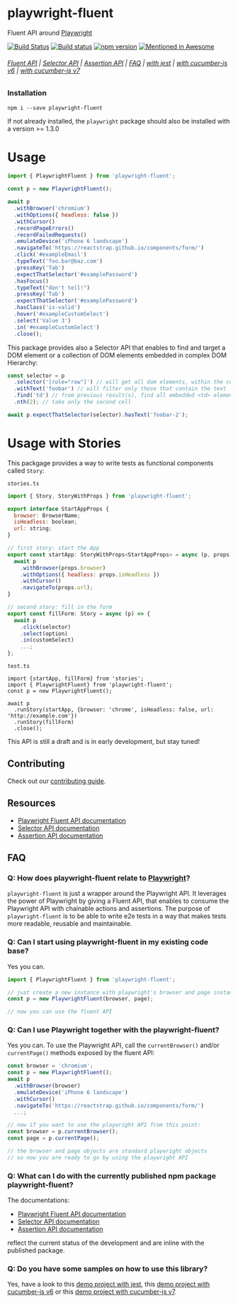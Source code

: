 # playwright-fluent

Fluent API around [Playwright](https://github.com/microsoft/playwright)

[![Build Status](https://travis-ci.org/hdorgeval/playwright-fluent.svg?branch=master)](https://travis-ci.org/hdorgeval/playwright-fluent)
[![Build status](https://ci.appveyor.com/api/projects/status/5gtetagv1onhhn7l?svg=true)](https://ci.appveyor.com/project/hdorgeval/playwright-fluent)
[![npm version](https://img.shields.io/npm/v/playwright-fluent.svg)](https://www.npmjs.com/package/playwright-fluent)
[![Mentioned in Awesome](https://awesome.re/mentioned-badge.svg)](https://awesome.re)

###### [Fluent API](/docs/playwright-fluent.api.md) | [Selector API](/docs/selector.api.md) | [Assertion API](/docs/assertion.api.md) | [FAQ](#faq) | [with jest](https://github.com/hdorgeval/playwright-fluent-ts-jest-starter#playwright-fluent-ts-jest-starter) | [with cucumber-js v6](https://github.com/hdorgeval/playwright-fluent-ts-cucumber6-starter) | [with cucumber-js v7](https://github.com/hdorgeval/playwright-fluent-ts-cucumber7-starter)

### Installation

```
npm i --save playwright-fluent
```

If not already installed, the `playwright` package should also be installed with a version >= 1.3.0

# Usage

```js
import { PlaywrightFluent } from 'playwright-fluent';

const p = new PlaywrightFluent();

await p
  .withBrowser('chromium')
  .withOptions({ headless: false })
  .withCursor()
  .recordPageErrors()
  .recordFailedRequests()
  .emulateDevice('iPhone 6 landscape')
  .navigateTo('https://reactstrap.github.io/components/form/')
  .click('#exampleEmail')
  .typeText('foo.bar@baz.com')
  .pressKey('Tab')
  .expectThatSelector('#examplePassword')
  .hasFocus()
  .typeText("don't tell!")
  .pressKey('Tab')
  .expectThatSelector('#examplePassword')
  .hasClass('is-valid')
  .hover('#exampleCustomSelect')
  .select('Value 3')
  .in('#exampleCustomSelect')
  .close();
```

This package provides also a Selector API that enables to find and target a DOM element or a collection of DOM elements embedded in complex DOM Hierarchy:

```js
const selector = p
  .selector('[role="row"]') // will get all dom elements, within the current page, with the attribute role="row"
  .withText('foobar') // will filter only those that contain the text 'foobar'
  .find('td') // from previous result(s), find all embedded <td> elements
  .nth(2); // take only the second cell

await p.expectThatSelector(selector).hasText('foobar-2');
```

# Usage with Stories

This packgage provides a way to write tests as functional components called `Story`:

`stories.ts`

```js
import { Story, StoryWithProps } from 'playwright-fluent';

export interface StartAppProps {
  browser: BrowserName;
  isHeadless: boolean;
  url: string;
}

// first story: start the App
export const startApp: StoryWithProps<StartAppProps> = async (p, props) => {
  await p
    .withBrowser(props.browser)
    .withOptions({ headless: props.isHeadless })
    .withCursor()
    .navigateTo(props.url);
}

// second story: fill in the form
export const fillForm: Story = async (p) => {
  await p
    .click(selector)
    .select(option)
    .in(customSelect)
    ...;
};
```

`test.ts`

```
import {startApp, fillForm} from 'stories';
import { PlaywrightFluent} from 'playwright-fluent';
const p = new PlaywrightFluent();

await p
  .runStory(startApp, {browser: 'chrome', isHeadless: false, url: 'http://example.com'})
  .runStory(fillForm)
  .close();
```

This API is still a draft and is in early development, but stay tuned!

## Contributing

Check out our [contributing guide](./CONTRIBUTING.md).

## Resources

- [Playwright Fluent API documentation](/docs/playwright-fluent.api.md)
- [Selector API documentation](/docs/selector.api.md)
- [Assertion API documentation](/docs/assertion.api.md)

## FAQ

### Q: How does playwright-fluent relate to [Playwright](https://github.com/microsoft/playwright)?

`playwright-fluent` is just a wrapper around the Playwright API.
It leverages the power of Playwright by giving a Fluent API, that enables to consume the Playwright API with chainable actions and assertions.
The purpose of `playwright-fluent` is to be able to write e2e tests in a way that makes tests more readable, reusable and maintainable.

### Q: Can I start using playwright-fluent in my existing code base?

Yes you can.

```js
import { PlaywrightFluent } from 'playwright-fluent';

// just create a new instance with playwright's browser and page instances
const p = new PlaywrightFluent(browser, page);

// now you can use the fluent API
```

### Q: Can I use Playwright together with the playwright-fluent?

Yes you can. To use the Playwright API, call the `currentBrowser()` and/or `currentPage()` methods exposed by the fluent API:

```js
const browser = 'chromium';
const p = new PlaywrightFluent();
await p
  .withBrowser(browser)
  .emulateDevice('iPhone 6 landscape')
  .withCursor()
  .navigateTo('https://reactstrap.github.io/components/form/')
  ...;

// now if you want to use the playwright API from this point:
const browser = p.currentBrowser();
const page = p.currentPage();

// the browser and page objects are standard playwright objects
// so now you are ready to go by using the playwright API
```

### Q: What can I do with the currently published npm package playwright-fluent?

The documentations:

- [Playwright Fluent API documentation](/docs/playwright-fluent.api.md)
- [Selector API documentation](/docs/selector.api.md)
- [Assertion API documentation](/docs/assertion.api.md)

reflect the current status of the development and are inline with the published package.

### Q: Do you have some samples on how to use this library?

Yes, have a look to this [demo project with jest](https://github.com/hdorgeval/playwright-fluent-ts-jest-starter#playwright-fluent-ts-jest-starter), this [demo project with cucumber-js v6](https://github.com/hdorgeval/playwright-fluent-ts-cucumber6-starter) or this [demo project with cucumber-js v7](https://github.com/hdorgeval/playwright-fluent-ts-cucumber7-starter).
